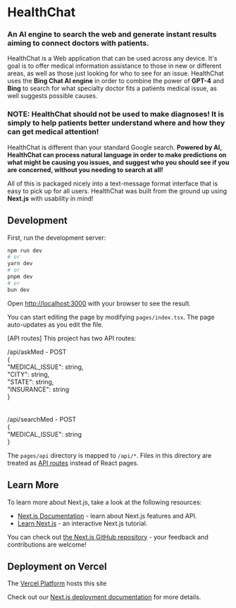 # HealthChat
### An AI engine to search the web and generate instant results aiming to connect doctors with patients.

HealthChat is a Web application that can be used across any device. It's goal is to offer medical information assistance to those in new or different areas, as well as those just looking for who to see for an issue. HealthChat uses the **Bing Chat AI engine** in order to combine the power of **GPT-4** and **Bing** to search for what specialty doctor fits a patients medical issue, as well suggests possible causes.

### NOTE: HealthChat should not be used to make diagnoses! It is simply to help patients better understand where and how they can get medical attention!

HealthChat is different than your standard Google search. **Powered by AI, HealthChat can process natural language in order to make predictions on what might be causing you issues, and suggest who you should see if you are concerned, without you needing to search at all!**

All of this is packaged nicely into a text-message format interface that is easy to pick up for all users. HealthChat was built from the ground up using **Next.js** with usability in mind!


## Development 
First, run the development server:

```bash
npm run dev
# or
yarn dev
# or
pnpm dev
# or
bun dev
```

Open [http://localhost:3000](http://localhost:3000) with your browser to see the result.

You can start editing the page by modifying `pages/index.tsx`. The page auto-updates as you edit the file.

[API routes] This project has two API routes:

/api/askMed - POST \
{\
    "MEDICAL_ISSUE": string,\
    "CITY": string,\
    "STATE": string,\
    "INSURANCE": string\
}\
\
\
/api/searchMed - POST \
{\
    "MEDICAL_ISSUE": string\
}


The `pages/api` directory is mapped to `/api/*`. Files in this directory are treated as [API routes](https://nextjs.org/docs/api-routes/introduction) instead of React pages.


## Learn More

To learn more about Next.js, take a look at the following resources:

- [Next.js Documentation](https://nextjs.org/docs) - learn about Next.js features and API.
- [Learn Next.js](https://nextjs.org/learn) - an interactive Next.js tutorial.

You can check out [the Next.js GitHub repository](https://github.com/vercel/next.js/) - your feedback and contributions are welcome!

## Deployment on Vercel

The [Vercel Platform](https://vercel.com/new?utm_medium=default-template&filter=next.js&utm_source=create-next-app&utm_campaign=create-next-app-readme) hosts this site

Check out our [Next.js deployment documentation](https://nextjs.org/docs/deployment) for more details.
